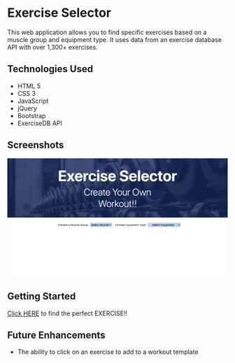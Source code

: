 # Exercise Selector 

This web application allows you to find specific exercises based on a muscle group and equipment type. It uses data from an exercise database API with over 1,300+ exercises. 


## Technologies Used

* HTML 5
* CSS 3
* JavaScript
* jQuery
* Bootstrap
* ExerciseDB API


## Screenshots 

![](Pictures/Screen%20Shot%202021-12-16%20at%206.10.41%20PM.png)


## Getting Started

[Click HERE](https://project-1-8s2s9ko47-dugad059.vercel.app/) to find the perfect EXERCISE!! 


## Future Enhancements

* The ability to click on an exercise to add to a workout template 
